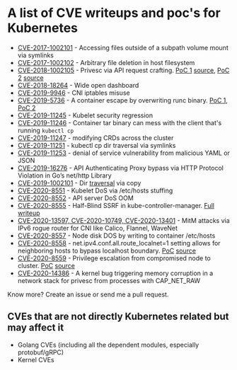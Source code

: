 # A list of CVE writeups and poc's for Kubernetes

* [CVE-2017-1002101](https://kubernetes.io/blog/2018/04/04/fixing-subpath-volume-vulnerability/) - Accessing files outside of a subpath volume mount via symlinks
* [CVE-2017-1002102](https://github.com/kubernetes/kubernetes/issues/60814) - Arbitrary file deletion in host filesystem
* [CVE-2018-1002105](https://discuss.kubernetes.io/t/kubernetes-security-announcement-v1-10-11-v1-11-5-v1-12-3-released-to-address-cve-2018-1002105/3700) - Privesc via API request crafting. [PoC 1](https://github.com/alexivkin/kubepwn/tree/master/CVEs/CVE-2018-1002105-1)  [source](https://github.com/gravitational/cve-2018-1002105), [PoC 2](https://github.com/alexivkin/kubepwn/tree/master/CVEs/CVE-2018-1002105-2) [source](https://github.com/evict/poc_CVE-2018-1002105)
* [CVE-2018-18264](https://discuss.kubernetes.io/t/security-release-of-dashboard-v1-10-1-cve-2018-18264/4069) - Wide open dashboard
* [CVE-2019-9946](https://discuss.kubernetes.io/t/announce-security-release-of-kubernetes-affecting-certain-network-configurations-with-cni-releases-1-11-9-1-12-7-1-13-5-and-1-14-0-cve-2019-9946/5713) - CNI iptables misuse
* [CVE-2019-5736](https://aws.amazon.com/blogs/compute/anatomy-of-cve-2019-5736-a-runc-container-escape/) - A container escape by overwriting runc binary. [PoC 1](https://github.com/alexivkin/kubepwn/tree/master/CVEs/CVE-2019-5736-1), [PoC 2](https://github.com/alexivkin/kubepwn/tree/master/CVEs/CVE-2019-5736-2)
* [CVE-2019-11245](https://discuss.kubernetes.io/t/security-regression-in-kubernetes-kubelet-v1-13-6-and-v1-14-2-only-cve-2019-11245/6584) - Kubelet security regression
* [CVE-2019-11246](https://cve.mitre.org/cgi-bin/cvename.cgi?name=CVE-2019-11246) - Container tar binary can mess with the client that's running `kubectl cp`
* [CVE-2019-11247](https://www.stackrox.com/post/2019/08/how-to-remediate-kubernetes-security-vulnerability-cve-2019-11247/) - modifying CRDs across the cluster
* [CVE-2019-11251](https://discuss.kubernetes.io/t/announce-security-release-of-kubectl-versions-v1-16-0-1-15-4-1-14-7-and-1-13-11-cve-2019-11251/7993) - kubectl cp dir traversal via symlinks
* [CVE-2019-11253](https://discuss.kubernetes.io/t/announce-cve-2019-11253-denial-of-service-vulnerability-from-malicious-yaml-or-json-payloads/8349) - denial of service vulnerability from malicious YAML or JSON
* [CVE-2019-16276](https://groups.google.com/forum/?utm_medium=email&utm_source=footer#!topic/kubernetes-security-announce/PtsUCqFi4h4) - API Authenticating Proxy bypass via HTTP Protocol Violation in Go’s net/http Library
* [CVE-2019-1002101](https://discuss.kubernetes.io/t/announce-security-release-of-kubernetes-kubectl-potential-directory-traversal-releases-1-11-9-1-12-7-1-13-5-and-1-14-0-cve-2019-1002101/5712) - Dir [traversal](https://www.twistlock.com/labs-blog/disclosing-directory-traversal-vulnerability-kubernetes-copy-cve-2019-1002101/) via copy
* [CVE-2020-8551](https://github.com/kubernetes/kubernetes/issues/89377) - Kubelet DoS via /etc/hosts stuffing
* [CVE-2020-8552](https://github.com/kubernetes/kubernetes/issues/89378) - API server DoS OOM
* [CVE-2020-8555](https://github.com/kubernetes/kubernetes/issues/91542) - Half-Blind SSRF in kube-controller-manager. [Full writeup](https://medium.com/@BreizhZeroDayHunters/when-its-not-only-about-a-kubernetes-cve-8f6b448eafa8)
* [CVE-2020-13597, CVE-2020-10749, CVE-2020-13401](https://github.com/kubernetes/kubernetes/issues/91507) - MitM attacks via IPv6 rogue router for CNI like Calico, Flannel, WaveNet
* [CVE-2020-8557](https://issues.k8s.io/93032) - Node disk DOS by writing to container /etc/hosts
* [CVE-2020-8558](https://issues.k8s.io/90259) - net.ipv4.conf.all.route_localnet=1 setting allows for neighboring hosts to bypass localhost boundary. [PoC](https://github.com/alexivkin/kubepwn/tree/master/CVEs/CVE-2020-8558) [source](https://github.com/tabbysable/POC-2020-8558)
* [CVE-2020-8559](https://issues.k8s.io/92914) - Privilege escalation from compromised node to cluster.  [PoC](https://github.com/alexivkin/kubepwn/tree/master/CVEs/CVE-2020-8559) [source](https://github.com/tdwyer/CVE-2020-8559)
* [CVE-2020-14386](https://www.openwall.com/lists/oss-security/2020/09/03/3) - A kernel bug triggering memory corruption in a network stack for privesc from processes with CAP_NET_RAW

Know more? Create an issue or send me a pull request.

## CVEs that are not directly Kubernetes related but may affect it

* Golang CVEs (including all the dependent modules, especially protobuf/gRPC)
* Kernel CVEs

